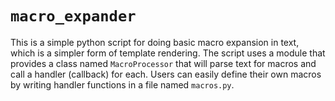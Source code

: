 # `macro_expander`

This is a simple python script for doing basic macro expansion in text, which is a simpler form of template rendering. The script uses a module
that provides a class named `MacroProcessor` that will parse text for macros and call a handler (callback) for each. Users can easily define their
own macros by writing handler functions in a file named `macros.py`.
